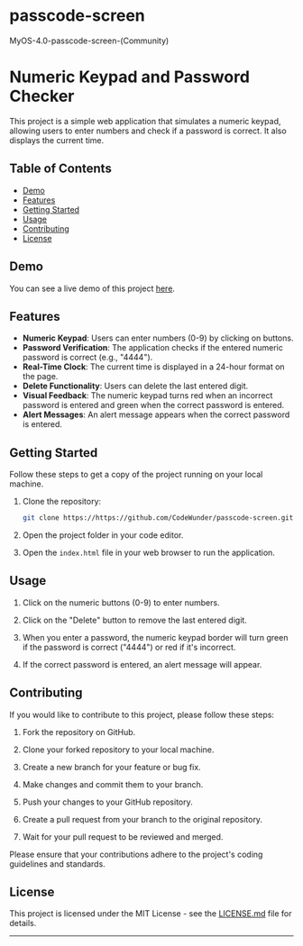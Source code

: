 # passcode-screen
MyOS-4.0-passcode-screen-(Community)

# Numeric Keypad and Password Checker

This project is a simple web application that simulates a numeric keypad, allowing users to enter numbers and check if a password is correct. It also displays the current time.

## Table of Contents

- [Demo](#demo)
- [Features](#features)
- [Getting Started](#getting-started)
- [Usage](#usage)
- [Contributing](#contributing)
- [License](#license)

## Demo

You can see a live demo of this project [here](#your-demo-link).

## Features

- **Numeric Keypad**: Users can enter numbers (0-9) by clicking on buttons.
- **Password Verification**: The application checks if the entered numeric password is correct (e.g., "4444").
- **Real-Time Clock**: The current time is displayed in a 24-hour format on the page.
- **Delete Functionality**: Users can delete the last entered digit.
- **Visual Feedback**: The numeric keypad turns red when an incorrect password is entered and green when the correct password is entered.
- **Alert Messages**: An alert message appears when the correct password is entered.

## Getting Started

Follow these steps to get a copy of the project running on your local machine.

1. Clone the repository:

   ```bash
   git clone https://https://github.com/CodeWunder/passcode-screen.git
   ```

2. Open the project folder in your code editor.

3. Open the `index.html` file in your web browser to run the application.

## Usage

1. Click on the numeric buttons (0-9) to enter numbers.

2. Click on the "Delete" button to remove the last entered digit.

3. When you enter a password, the numeric keypad border will turn green if the password is correct ("4444") or red if it's incorrect.

4. If the correct password is entered, an alert message will appear.

## Contributing

If you would like to contribute to this project, please follow these steps:

1. Fork the repository on GitHub.

2. Clone your forked repository to your local machine.

3. Create a new branch for your feature or bug fix.

4. Make changes and commit them to your branch.

5. Push your changes to your GitHub repository.

6. Create a pull request from your branch to the original repository.

7. Wait for your pull request to be reviewed and merged.

Please ensure that your contributions adhere to the project's coding guidelines and standards.

## License

This project is licensed under the MIT License - see the [LICENSE.md](LICENSE.md) file for details.

---
